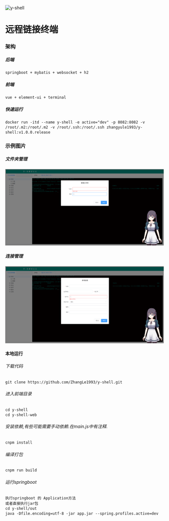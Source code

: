 ![y-shell](https://socialify.git.ci/ZhangLe1993/y-shell/image?font=Bitter&forks=1&issues=1&language=1&pulls=1&stargazers=1&theme=Dark)
# 远程链接终端
   ### 架构
   ##### 后端
    springboot + mybatis + websocket + h2
   ##### 前端
    vue + element-ui + terminal
    
   ##### 快速运行
    docker run -itd --name y-shell -e active="dev" -p 8082:8082 -v /root/.m2:/root/.m2 -v /root/.ssh:/root/.ssh zhangyule1993/y-shell:v1.0.0.release
    
   ### 示例图片
   ##### 文件夹管理
   ![1.png](./doc/folder.png)
   
   ##### 连接管理
   ![1.png](./doc/ssh.png)
   
   #### 本地运行
   ###### 下载代码
    git clone https://github.com/ZhangLe1993/y-shell.git
    
   ###### 进入前端目录
    cd y-shell
    cd y-shell-web
   ###### 安装依赖,有些可能需要手动依赖.在main.js中有注释.
    cnpm install
   ###### 编译打包
    cnpm run build

   ###### 运行springboot
    执行springboot 的 Application方法
    或者直接执行jar包
    cd y-shell/out
    java -Dfile.encoding=utf-8 -jar app.jar --spring.profiles.active=dev
   
    
    
    
